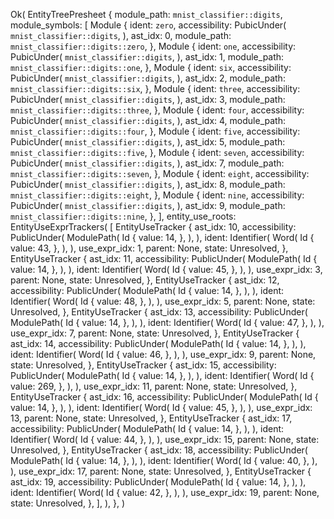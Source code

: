 Ok(
    EntityTreePresheet {
        module_path: `mnist_classifier::digits`,
        module_symbols: [
            Module {
                ident: `zero`,
                accessibility: PubicUnder(
                    `mnist_classifier::digits`,
                ),
                ast_idx: 0,
                module_path: `mnist_classifier::digits::zero`,
            },
            Module {
                ident: `one`,
                accessibility: PubicUnder(
                    `mnist_classifier::digits`,
                ),
                ast_idx: 1,
                module_path: `mnist_classifier::digits::one`,
            },
            Module {
                ident: `six`,
                accessibility: PubicUnder(
                    `mnist_classifier::digits`,
                ),
                ast_idx: 2,
                module_path: `mnist_classifier::digits::six`,
            },
            Module {
                ident: `three`,
                accessibility: PubicUnder(
                    `mnist_classifier::digits`,
                ),
                ast_idx: 3,
                module_path: `mnist_classifier::digits::three`,
            },
            Module {
                ident: `four`,
                accessibility: PubicUnder(
                    `mnist_classifier::digits`,
                ),
                ast_idx: 4,
                module_path: `mnist_classifier::digits::four`,
            },
            Module {
                ident: `five`,
                accessibility: PubicUnder(
                    `mnist_classifier::digits`,
                ),
                ast_idx: 5,
                module_path: `mnist_classifier::digits::five`,
            },
            Module {
                ident: `seven`,
                accessibility: PubicUnder(
                    `mnist_classifier::digits`,
                ),
                ast_idx: 7,
                module_path: `mnist_classifier::digits::seven`,
            },
            Module {
                ident: `eight`,
                accessibility: PubicUnder(
                    `mnist_classifier::digits`,
                ),
                ast_idx: 8,
                module_path: `mnist_classifier::digits::eight`,
            },
            Module {
                ident: `nine`,
                accessibility: PubicUnder(
                    `mnist_classifier::digits`,
                ),
                ast_idx: 9,
                module_path: `mnist_classifier::digits::nine`,
            },
        ],
        entity_use_roots: EntityUseExprTrackers(
            [
                EntityUseTracker {
                    ast_idx: 10,
                    accessibility: PublicUnder(
                        ModulePath(
                            Id {
                                value: 14,
                            },
                        ),
                    ),
                    ident: Identifier(
                        Word(
                            Id {
                                value: 43,
                            },
                        ),
                    ),
                    use_expr_idx: 1,
                    parent: None,
                    state: Unresolved,
                },
                EntityUseTracker {
                    ast_idx: 11,
                    accessibility: PublicUnder(
                        ModulePath(
                            Id {
                                value: 14,
                            },
                        ),
                    ),
                    ident: Identifier(
                        Word(
                            Id {
                                value: 45,
                            },
                        ),
                    ),
                    use_expr_idx: 3,
                    parent: None,
                    state: Unresolved,
                },
                EntityUseTracker {
                    ast_idx: 12,
                    accessibility: PublicUnder(
                        ModulePath(
                            Id {
                                value: 14,
                            },
                        ),
                    ),
                    ident: Identifier(
                        Word(
                            Id {
                                value: 48,
                            },
                        ),
                    ),
                    use_expr_idx: 5,
                    parent: None,
                    state: Unresolved,
                },
                EntityUseTracker {
                    ast_idx: 13,
                    accessibility: PublicUnder(
                        ModulePath(
                            Id {
                                value: 14,
                            },
                        ),
                    ),
                    ident: Identifier(
                        Word(
                            Id {
                                value: 47,
                            },
                        ),
                    ),
                    use_expr_idx: 7,
                    parent: None,
                    state: Unresolved,
                },
                EntityUseTracker {
                    ast_idx: 14,
                    accessibility: PublicUnder(
                        ModulePath(
                            Id {
                                value: 14,
                            },
                        ),
                    ),
                    ident: Identifier(
                        Word(
                            Id {
                                value: 46,
                            },
                        ),
                    ),
                    use_expr_idx: 9,
                    parent: None,
                    state: Unresolved,
                },
                EntityUseTracker {
                    ast_idx: 15,
                    accessibility: PublicUnder(
                        ModulePath(
                            Id {
                                value: 14,
                            },
                        ),
                    ),
                    ident: Identifier(
                        Word(
                            Id {
                                value: 269,
                            },
                        ),
                    ),
                    use_expr_idx: 11,
                    parent: None,
                    state: Unresolved,
                },
                EntityUseTracker {
                    ast_idx: 16,
                    accessibility: PublicUnder(
                        ModulePath(
                            Id {
                                value: 14,
                            },
                        ),
                    ),
                    ident: Identifier(
                        Word(
                            Id {
                                value: 45,
                            },
                        ),
                    ),
                    use_expr_idx: 13,
                    parent: None,
                    state: Unresolved,
                },
                EntityUseTracker {
                    ast_idx: 17,
                    accessibility: PublicUnder(
                        ModulePath(
                            Id {
                                value: 14,
                            },
                        ),
                    ),
                    ident: Identifier(
                        Word(
                            Id {
                                value: 44,
                            },
                        ),
                    ),
                    use_expr_idx: 15,
                    parent: None,
                    state: Unresolved,
                },
                EntityUseTracker {
                    ast_idx: 18,
                    accessibility: PublicUnder(
                        ModulePath(
                            Id {
                                value: 14,
                            },
                        ),
                    ),
                    ident: Identifier(
                        Word(
                            Id {
                                value: 40,
                            },
                        ),
                    ),
                    use_expr_idx: 17,
                    parent: None,
                    state: Unresolved,
                },
                EntityUseTracker {
                    ast_idx: 19,
                    accessibility: PublicUnder(
                        ModulePath(
                            Id {
                                value: 14,
                            },
                        ),
                    ),
                    ident: Identifier(
                        Word(
                            Id {
                                value: 42,
                            },
                        ),
                    ),
                    use_expr_idx: 19,
                    parent: None,
                    state: Unresolved,
                },
            ],
        ),
    },
)